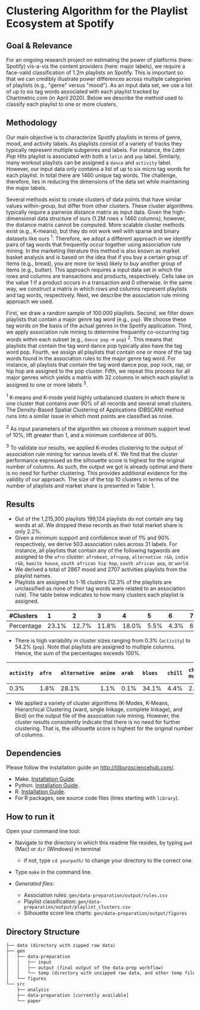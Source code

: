 # Clustering Algorithm for the Playlist Ecosystem at Spotify

## Goal & Relevance

For an ongoing research project on estimating the power of platforms (here: Spotify) vis-a-vis the content providers (here: major labels), we require
a face-valid classification of 1.2m playlists on Spotify. This is important so that we can credibly illustrate power differences across multiple categories of playlists (e.g., "genre" versus "mood"). As an input data set, we use a list of up to six tag words associated with each playlist tracked by Chartmetric.com (in April 2020). Below we describe the method used to classify each playlist to one or more clusters. 

## Methodology

Our main objective is to characterize Spotify playlists in terms of genre, mood, and activity labels. As playlists consist of a variety of tracks they typically represent multiple subgenres and labels. For instance, the *Latin Pop Hits* playlist is associated with both a `latin` and `pop` label. Similarly, many workout playlists can be assigned a `dance` and `activity` label. However, our input data only contains a list of up to six micro tag words for each playlist. In total there are 1460 unique tag words. The challenge, therefore, lies in reducing the dimensions of the data set while maintaining the major labels. 

Several methods exist to create clusters of data points that have similar values within-group, but differ from other clusters. These cluster algorithms typically require a pairwise distance matrix as input data. Given the high-dimensional data structure of ours (1.2M rows x 1460 columns), however, the distance matrix cannot be computed. More scalable cluster methods exist (e.g., K-means), but they do not work well with sparse and binary datasets like ours <sup>1</sup>. Therefore, we adopt a different approach in we identify pairs of tag words that frequently occur together using association rule mining. In the marketing literature this method is also known as market basket analysis and is based on the idea that if you buy a certain group of items (e.g., bread), you are more (or less) likely to buy another group of items (e.g., butter). This approach requires a input data set in which the rows and columns are transactions and products, respectively. Cells take on the value 1 if a product occurs in a transaction and 0 otherwise. In the same way, we construct a matrix in which rows and columns represent playlists and tag words, respectively. Next, we describe the association rule mining approach we used. 

First, we draw a random sample of 100.000 playlists. Second, we filter down playlists that contain a major genre tag word (e.g., `pop`). We choose these tag words on the basis of the actual genres in the Spotify application. Third, we apply association rule mining to determine frequently co-occurring tag words within each subset (e.g., `dance pop` → `pop`) <sup>2</sup>. This means that playlists that contain the tag word dance pop typically also have the tag word pop. Fourth, we assign all playlists that contain one or more of the tag words found in the association rules to the major genre tag word. For instance, all playlists that contain the tag word dance pop, pop rock, rap, or hip hop are assigned to the pop cluster. Fifth, we repeat this process for all major genres which yields a matrix with 32 columns in which each playlist is assigned to one or more labels <sup>3</sup>. 


<sup>1</sup> K-means and K-mode yield highly unbalanced clusters in which there is one cluster that contains over 90% of all records and several small clusters. The Density-Based Spatial Clustering of Applications (DBSCAN) method runs into a similar issue in which most points are classified as noise. 

<sup>2</sup> As input parameters of the algorithm we choose a minimum support level of 10%, lift greater than 1, and a minimum confidence of 90%. 

<sup>3</sup> To validate our results, we applied K-modes clustering to the output of association rule mining for various levels of K. We find that the cluster performance expressed as the silhouette score is highest for the original number of columns. As such, the output we got is already optimal and there is no need for further clustering. This provides additional evidence for the validity of our approach. The size of the top 10 clusters in terms of the number of playlists and market share is presented in Table 1.

## Results

* Out of the 1,215,300 playlists 199,124 playlists do not contain any tag words at all. We dropped these records as their total market share is only 2.2%.  
* Given a minimum support and confidence level of 1% and 90% respectively, we derive 503 association rules across 31 labels. For instance, all playlists that contain any of the following tagwords are assigned to the `afro` cluster: `afrobeat`, `afropop`, `alternative r&b`, `indie r&b`, `kwaito house`, `south african hip hop`, `south african pop`, or `world`. 
* We derived a total of 2867 mood and 2707 activities playlists from the playlist names.
* Playlists are assigned to 1-16 clusters (12.3% of the playlists are unclassified as none of their tag words were related to an association rule). The table below indicates to how many clusters each playlist is assigned.

| #Clusters | 1 | 2 | 3 | 4 | 5 | 6 | 7 | 8 | 9 | 10 | 11 | 12 | 13 | 14 | 15 | 16 | 
| :--- | :--- | :--- | :--- | :--- | :--- |:--- |:--- |:--- |:--- |:--- |:--- |:--- |:--- |:--- |:--- |:--- |
| Percentage | 23.1% | 12.7% | 11.8% | 18.0% | 5.5% | 4.3% | 6.3% | 2.4% | 3.3% | 10.4% | 1.5% | 0.4% | 0.4% | 0.1% | <0.1% | <0.1% | 

* There is high variability in cluster sizes ranging from 0.3% (`activity`) to 54.2% (`pop`). Note that playlists are assigned to multiple columns. Hence, the sum of the percentages exceeds 100%.

| `activity` | `afro` | `alternative` | `anime` | `arab` | `blues` | `chill` | `christian music` | `classical` | `comedy` | `country` | `desi` | `electronic / dance` | `focus` | `folk & acoustic` | `funk` | `hip hop` | `indie` | `jazz` | `latin` | `metal` | `mood` | `party` | `pop` | `punk` | `r&b` | `regional mexican` | `rock` | `romance` | `sleep` | `soul` | `student` | `video game music` | 
|:----|:----|:----|:----|:----|:----|:----|:----|:----|:----|:----|:----|:----|:----|:----|:----|:----|:----|:----|:----|:----|:----|:----|:----|:----|:----|:----|:----|:----|:----|:----|:----|:----|
|0.3%|1.8%|28.1%|1.1%|0.1%|34.1%|4.4%|2.5%|4.4%|21.1%|19.5%|1.3%|6.8%|7.7%|6.5%|11.2%|23.8%|16.8%|6.6%|13.9%|9.3%|0.3%|7.1%|54.2%|19.4%|24.7%|1.4%|44.8%|13.9%|1.6%|26.7%|15.4%|2.3%|

* We applied a variety of cluster algorithms (K-Modes, K-Means, Hierarchical Clustering (ward, single linkage, complete linkage), and Bird) on the output file of the association rule mining. However, the cluster results consistently indicate that there is no need for further clustering. That is, the silhouette score is highest for the original number of columns. 

 
## Dependencies

Please follow the installation guide on http://tilburgsciencehub.com/.

- Make. [Installation Guide](http://tilburgsciencehub.com/setup/make).
- Python. [Installation Guide](http://tilburgsciencehub.com/setup/python/).
- R. [Installation Guide](http://tilburgsciencehub.com/setup/r/).
- For R packages, see source code files (lines starting with `library`).

## How to run it

Open your command line tool:

- Navigate to the directory in which this readme file resides, by typing `pwd` (Mac) or `dir` (Windows) in terminal

  - if not, type `cd yourpath/` to change your directory to the correct one.
  
- Type `make` in the command line.

- *Generated files:*
	- Association rules: `gen/data-preparation/output/rules.csv`
	- Playlist classification: `gen/data-preparation/output/playlist_clusters.csv`
	- Silhouette score line charts: `gen/data-preparation/output/figures`

## Directory Structure

```txt
├── data (directory with zipped raw data)
├── gen
│   ├── data-preparation
│   │   ├── input
│   │   ├── output (final output of the data-prep workflow)
│   │   └── temp (directory with unzipped raw data, and other temp files)
│   └── figures
└── src
    ├── analysis
    ├── data-preparation [currently available]
    └── paper
```
